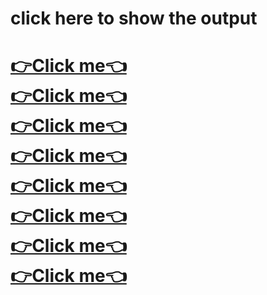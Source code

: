 <h1>click here to show the output<h1>
<a href="https://jitu-jk.github.io/Cap_782/ca1.html">👉Click me👈</a><br>
<a href="https://jitu-jk.github.io/Cap_782/boxmodel.html">👉Click me👈</a><br>
<a href="https://jitu-jk.github.io/Cap_782/ca2.html">👉Click me👈</a><br>
<a href="https://jitu-jk.github.io/Cap_782/cadesign.html">👉Click me👈</a><br>
<a href="https://jitu-jk.github.io/Cap_782/first.html">👉Click me👈</a><br>
<a href="https://jitu-jk.github.io/Cap_782/card.html">👉Click me👈</a><br>
<a href="https://jitu-jk.github.io/Cap_782/first_design.html">👉Click me👈</a><br>
<a href="https://jitu-jk.github.io/Cap_782/grid2.html">👉Click me👈</a><br>
